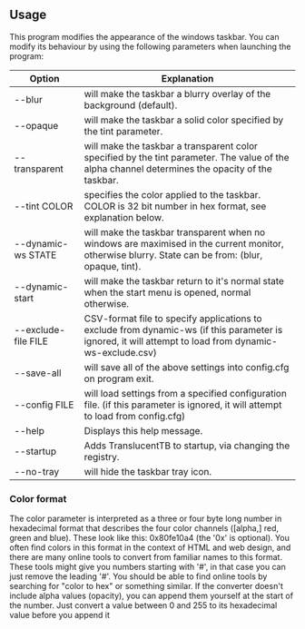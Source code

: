 ## Usage
This program modifies the appearance of the windows taskbar.
You can modify its behaviour by using the following parameters when launching the program:

Option | Explanation
------------ | -------
--blur              | will make the taskbar a blurry overlay of the background (default).
--opaque            | will make the taskbar a solid color specified by the tint parameter.
--transparent       | will make the taskbar a transparent color specified by the tint parameter. The value of the alpha channel determines the opacity of the taskbar.
--tint COLOR        | specifies the color applied to the taskbar. COLOR is 32 bit number in hex format, see explanation below.
--dynamic-ws STATE  | will make the taskbar transparent when no windows are maximised in the current monitor, otherwise blurry. State can be from: (blur, opaque, tint).
--dynamic-start     | will make the taskbar return to it's normal state when the start menu is opened, normal otherwise.
--exclude-file FILE | CSV-format file to specify applications to exclude from dynamic-ws (if this parameter is ignored, it will attempt to load from dynamic-ws-exclude.csv)
--save-all          | will save all of the above settings into config.cfg on program exit.
--config FILE       | will load settings from a specified configuration file. (if this parameter is ignored, it will attempt to load from config.cfg)
--help              | Displays this help message.
--startup           | Adds TranslucentTB to startup, via changing the registry.
--no-tray           | will hide the taskbar tray icon.

### Color format
The color parameter is interpreted as a three or four byte long number in hexadecimal format that 
describes the four color channels ([alpha,] red, green and blue). These look like this: 
0x80fe10a4 (the '0x' is optional). You often find colors in this format in the context of HTML and 
web design, and there are many online tools to convert from familiar names to this format. These 
tools might give you numbers starting with '#', in that case you can just remove the leading '#'. 
You should be able to find online tools by searching for "color to hex" or something similar. 
If the converter doesn't include alpha values (opacity), you can append them yourself at the start 
of the number. Just convert a value between 0 and 255 to its hexadecimal value before you append it
